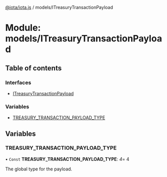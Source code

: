 [@iota/iota.js](../README.md) / models/ITreasuryTransactionPayload

# Module: models/ITreasuryTransactionPayload

## Table of contents

### Interfaces

- [ITreasuryTransactionPayload](../interfaces/models_itreasurytransactionpayload.itreasurytransactionpayload.md)

### Variables

- [TREASURY\_TRANSACTION\_PAYLOAD\_TYPE](models_itreasurytransactionpayload.md#treasury_transaction_payload_type)

## Variables

### TREASURY\_TRANSACTION\_PAYLOAD\_TYPE

• `Const` **TREASURY\_TRANSACTION\_PAYLOAD\_TYPE**: *4*= 4

The global type for the payload.
